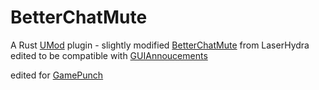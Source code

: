 
#  BetterChatMute
A Rust [UMod](http://umod.org) plugin - 
slightly modified [BetterChatMute](https://umod.org/plugins/better-chat-mute) from LaserHydra edited to be compatible with [GUIAnnoucements](https://umod.org/plugins/gui-announcements) 

edited for [GamePunch](http://gamepunch.net) 




